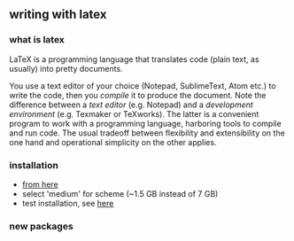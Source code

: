 ## writing with latex
### what is latex
LaTeX is a programming language that translates code (plain text, as usually) into pretty documents.

You use a text editor of your choice (Notepad, SublimeText, Atom etc.) to write the code, then you _compile_ it to produce the document. Note the difference between a _text editor_ (e.g. Notepad) and a _development environment_ (e.g. Texmaker or TeXworks). The latter is a convenient program to work with a programming language, harboring tools to compile and run code. The usual tradeoff between flexibility and extensibility on the one hand and operational simplicity on the other applies.

### installation
*   [from here](https://www.tug.org/texlive/acquire-netinstall.html)
*   select 'medium' for scheme (~1.5 GB instead of 7 GB)
*   test installation, see [here](https://www.tug.org/texlive/doc/texlive-en/texlive-en.html#x1-380003.5)

### new packages
